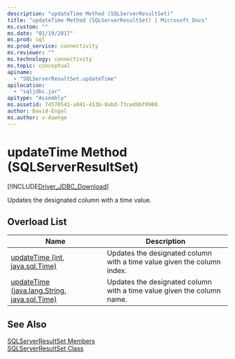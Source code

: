 ```yaml
---
description: "updateTime Method (SQLServerResultSet)"
title: "updateTime Method (SQLServerResultSet) | Microsoft Docs"
ms.custom: ""
ms.date: "01/19/2017"
ms.prod: sql
ms.prod_service: connectivity
ms.reviewer: ""
ms.technology: connectivity
ms.topic: conceptual
apiname: 
  - "SQLServerResultSet.updateTime"
apilocation: 
  - "sqljdbc.jar"
apitype: "Assembly"
ms.assetid: 74570541-a041-413b-8abd-73ced9bf8900
author: David-Engel
ms.author: v-daenge
---
```

# updateTime Method (SQLServerResultSet)
[!INCLUDE[Driver_JDBC_Download](../../../includes/driver_jdbc_download.md)]

  Updates the designated column with a time value.  
  
## Overload List  
  
|Name|Description|  
|----------|-----------------|  
|[updateTime (int, java.sql.Time)](../../../connect/jdbc/reference/updatetime-method-int-java-sql-time.md)|Updates the designated column with a time value given the column index.|  
|[updateTime (java.lang.String, java.sql.Time)](../../../connect/jdbc/reference/updatetime-method-java-lang-string-java-sql-time.md)|Updates the designated column with a time value given the column name.|  
  
## See Also  
 [SQLServerResultSet Members](../../../connect/jdbc/reference/sqlserverresultset-members.md)   
 [SQLServerResultSet Class](../../../connect/jdbc/reference/sqlserverresultset-class.md)  
  
  
